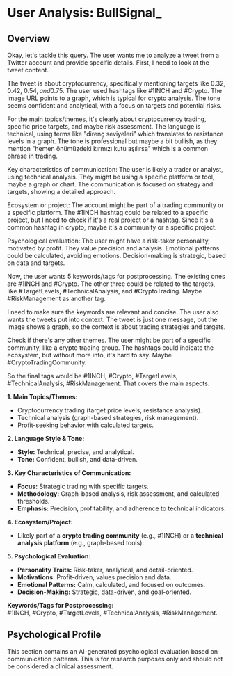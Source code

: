 # User Analysis: BullSignal_

## Overview

<think>
Okay, let's tackle this query. The user wants me to analyze a tweet from a Twitter account and provide specific details. First, I need to look at the tweet content.

The tweet is about cryptocurrency, specifically mentioning targets like 0.32$, 0.42$, 0.54$, and 0.75$. The user used hashtags like #1INCH and #Crypto. The image URL points to a graph, which is typical for crypto analysis. The tone seems confident and analytical, with a focus on targets and potential risks.

For the main topics/themes, it's clearly about cryptocurrency trading, specific price targets, and maybe risk assessment. The language is technical, using terms like "direnç seviyeleri" which translates to resistance levels in a graph. The tone is professional but maybe a bit bullish, as they mention "hemen önümüzdeki kırmızı kutu aşılırsa" which is a common phrase in trading.

Key characteristics of communication: The user is likely a trader or analyst, using technical analysis. They might be using a specific platform or tool, maybe a graph or chart. The communication is focused on strategy and targets, showing a detailed approach.

Ecosystem or project: The account might be part of a trading community or a specific platform. The #1INCH hashtag could be related to a specific project, but I need to check if it's a real project or a hashtag. Since it's a common hashtag in crypto, maybe it's a community or a specific project.

Psychological evaluation: The user might have a risk-taker personality, motivated by profit. They value precision and analysis. Emotional patterns could be calculated, avoiding emotions. Decision-making is strategic, based on data and targets.

Now, the user wants 5 keywords/tags for postprocessing. The existing ones are #1INCH and #Crypto. The other three could be related to the targets, like #TargetLevels, #TechnicalAnalysis, and #CryptoTrading. Maybe #RiskManagement as another tag.

I need to make sure the keywords are relevant and concise. The user also wants the tweets put into context. The tweet is just one message, but the image shows a graph, so the context is about trading strategies and targets.

Check if there's any other themes. The user might be part of a specific community, like a crypto trading group. The hashtags could indicate the ecosystem, but without more info, it's hard to say. Maybe #CryptoTradingCommunity.

So the final tags would be #1INCH, #Crypto, #TargetLevels, #TechnicalAnalysis, #RiskManagement. That covers the main aspects.
</think>

**1. Main Topics/Themes:**  
- Cryptocurrency trading (target price levels, resistance analysis).  
- Technical analysis (graph-based strategies, risk management).  
- Profit-seeking behavior with calculated targets.  

**2. Language Style & Tone:**  
- **Style:** Technical, precise, and analytical.  
- **Tone:** Confident, bullish, and data-driven.  

**3. Key Characteristics of Communication:**  
- **Focus:** Strategic trading with specific targets.  
- **Methodology:** Graph-based analysis, risk assessment, and calculated thresholds.  
- **Emphasis:** Precision, profitability, and adherence to technical indicators.  

**4. Ecosystem/Project:**  
- Likely part of a **crypto trading community** (e.g., #1INCH) or a **technical analysis platform** (e.g., graph-based tools).  

**5. Psychological Evaluation:**  
- **Personality Traits:** Risk-taker, analytical, and detail-oriented.  
- **Motivations:** Profit-driven, values precision and data.  
- **Emotional Patterns:** Calm, calculated, and focused on outcomes.  
- **Decision-Making:** Strategic, data-driven, and goal-oriented.  

**Keywords/Tags for Postprocessing:**  
#1INCH, #Crypto, #TargetLevels, #TechnicalAnalysis, #RiskManagement.

## Psychological Profile

This section contains an AI-generated psychological evaluation based on communication patterns. This is for research purposes only and should not be considered a clinical assessment.